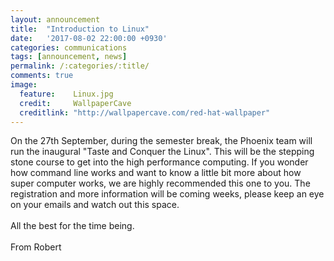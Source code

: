 ```yaml
---
layout:	announcement
title: 	"Introduction to Linux"
date:   '2017-08-02 22:00:00 +0930'
categories: communications
tags: [announcement, news]
permalink: /:categories/:title/
comments: true
image:
  feature:    Linux.jpg
  credit:     WallpaperCave
  creditlink: "http://wallpapercave.com/red-hat-wallpaper"
---
```


On the 27th September, during the semester break, the Phoenix team will
run the inaugural "Taste and Conquer the Linux". This will be the
stepping stone course to get into the high performance computing. If you
wonder how command line works and want to know a little bit more about
how super computer works, we are highly recommended this one to you. The
registration and more information will be coming weeks, please keep an eye on your emails and watch out this space.
<br><br>
All the best for the time being.
<br><br>
From Robert
